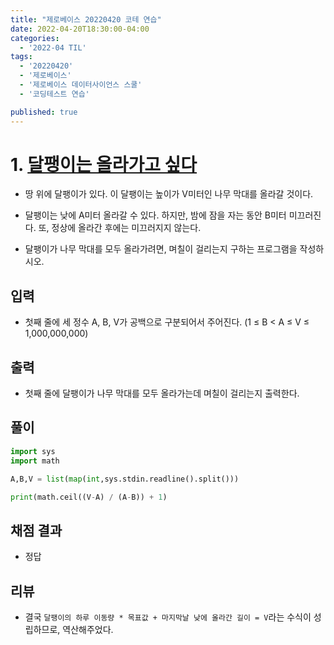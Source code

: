 ```yaml
---
title: "제로베이스 20220420 코테 연습"
date: 2022-04-20T18:30:00-04:00
categories:
  - '2022-04 TIL'
tags:
  - '20220420'
  - '제로베이스'
  - '제로베이스 데이터사이언스 스쿨'
  - '코딩테스트 연습'

published: true
---
```


# 1. [달팽이는 올라가고 싶다](https://www.acmicpc.net/problem/2869)

* 땅 위에 달팽이가 있다. 이 달팽이는 높이가 V미터인 나무 막대를 올라갈 것이다.

* 달팽이는 낮에 A미터 올라갈 수 있다. 하지만, 밤에 잠을 자는 동안 B미터 미끄러진다. 또, 정상에 올라간 후에는 미끄러지지 않는다.

* 달팽이가 나무 막대를 모두 올라가려면, 며칠이 걸리는지 구하는 프로그램을 작성하시오.

## 입력

* 첫째 줄에 세 정수 A, B, V가 공백으로 구분되어서 주어진다. (1 ≤ B < A ≤ V ≤ 1,000,000,000)

## 출력

* 첫째 줄에 달팽이가 나무 막대를 모두 올라가는데 며칠이 걸리는지 출력한다.

## 풀이

```py
import sys
import math

A,B,V = list(map(int,sys.stdin.readline().split()))

print(math.ceil((V-A) / (A-B)) + 1)
```

## 채점 결과

* 정답

## 리뷰

* 결국 ```달팽이의 하루 이동량 * 목표값 + 마지막날 낮에 올라간 길이 = V```라는 수식이 성립하므로, 역산해주었다.

